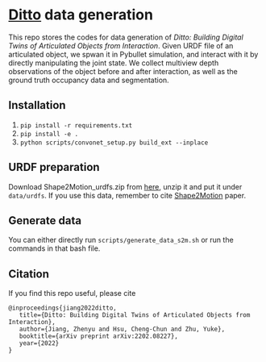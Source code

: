 # [Ditto](https://ut-austin-rpl.github.io/Ditto/) data generation

This repo stores the codes for data generation of *Ditto: Building Digital Twins of Articulated Objects from Interaction*. Given URDF file of an articulated object, we spwan it in Pybullet simulation, and interact with it by directly manipulating the joint state. We collect multiview depth observations of the object before and after interaction, as well as the ground truth occupancy data and segmentation.

## Installation

1. `pip install -r requirements.txt`
2. `pip install -e .`
3. `python scripts/convonet_setup.py build_ext --inplace`

## URDF preparation

Download Shape2Motion\_urdfs.zip from [here](https://utexas.box.com/s/dx8kanv7zs7rdmu7kehc804vsp2gw25z), unzip it and put it under `data/urdfs`. If you use this data, remember to cite [Shape2Motion](https://arxiv.org/abs/1903.03911) paper.

## Generate data

You can either directly run `scripts/generate_data_s2m.sh` or run the commands in that bash file.

## Citation

If you find this repo useful, please cite

```
@inproceedings{jiang2022ditto,
   title={Ditto: Building Digital Twins of Articulated Objects from Interaction},
   author={Jiang, Zhenyu and Hsu, Cheng-Chun and Zhu, Yuke},
   booktitle={arXiv preprint arXiv:2202.08227},
   year={2022}
}
```
